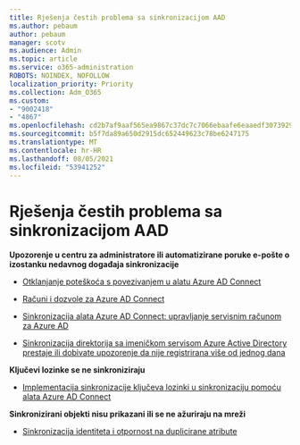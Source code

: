 ```yaml
---
title: Rješenja čestih problema sa sinkronizacijom AAD
ms.author: pebaum
author: pebaum
manager: scotv
ms.audience: Admin
ms.topic: article
ms.service: o365-administration
ROBOTS: NOINDEX, NOFOLLOW
localization_priority: Priority
ms.collection: Adm_O365
ms.custom:
- "9002418"
- "4867"
ms.openlocfilehash: cd2b7af9aaf565ea9867c37dc7c7066ebaafe6eaaedf307392919aefc03b11a2
ms.sourcegitcommit: b5f7da89a650d2915dc652449623c78be6247175
ms.translationtype: MT
ms.contentlocale: hr-HR
ms.lasthandoff: 08/05/2021
ms.locfileid: "53941252"
---
```

# <a name="solutions-to-common-aad-synchronization-problems"></a>Rješenja čestih problema sa sinkronizacijom AAD

**Upozorenje u centru za administratore ili automatizirane poruke e-pošte o izostanku nedavnog događaja sinkronizacije**

- [Otklanjanje poteškoća s povezivanjem u alatu Azure AD Connect](https://docs.microsoft.com/azure/active-directory/hybrid/tshoot-connect-connectivity)

- [Računi i dozvole za Azure AD Connect](https://go.microsoft.com/fwlink/p/?LinkId=820598)

- [Sinkronizacija alata Azure AD Connect: upravljanje servisnim računom za Azure AD](https://docs.microsoft.com/azure/active-directory/hybrid/how-to-connect-azureadaccount)

- [Sinkronizacija direktorija sa imeničkom servisom Azure Active Directory prestaje ili dobivate upozorenje da nije registrirana više od jednog dana](https://support.microsoft.com/help/2882421/directory-synchronization-to-azure-active-directory-stops-or-you-re-warned-that-sync-hasn-t-registered-in-more-than-a-day)
 
**Ključevi lozinke se ne sinkroniziraju**

- [Implementacija sinkronizacije ključeva lozinki u sinkronizaciju pomoću alata Azure AD Connect](https://docs.microsoft.com/azure/active-directory/hybrid/how-to-connect-password-hash-synchronization)

**Sinkronizirani objekti nisu prikazani ili se ne ažuriraju na mreži**

- [Sinkronizacija identiteta i otpornost na duplicirane atribute](https://docs.microsoft.com/azure/active-directory/hybrid/how-to-connect-syncservice-duplicate-attribute-resiliency)
